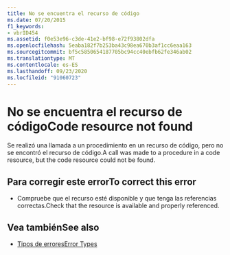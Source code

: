 ```yaml
---
title: No se encuentra el recurso de código
ms.date: 07/20/2015
f1_keywords:
- vbrID454
ms.assetid: f0e53e96-c3de-41e2-bf98-e72f93802dfa
ms.openlocfilehash: 5eaba182f7b253ba43c98ea670b3af1cc6eaa163
ms.sourcegitcommit: bf5c5850654187705bc94cc40ebfb62fe346ab02
ms.translationtype: MT
ms.contentlocale: es-ES
ms.lasthandoff: 09/23/2020
ms.locfileid: "91060723"
---
```

# <a name="code-resource-not-found"></a><span data-ttu-id="811ce-102">No se encuentra el recurso de código</span><span class="sxs-lookup"><span data-stu-id="811ce-102">Code resource not found</span></span>

<span data-ttu-id="811ce-103">Se realizó una llamada a un procedimiento en un recurso de código, pero no se encontró el recurso de código.</span><span class="sxs-lookup"><span data-stu-id="811ce-103">A call was made to a procedure in a code resource, but the code resource could not be found.</span></span>  
  
## <a name="to-correct-this-error"></a><span data-ttu-id="811ce-104">Para corregir este error</span><span class="sxs-lookup"><span data-stu-id="811ce-104">To correct this error</span></span>  
  
- <span data-ttu-id="811ce-105">Compruebe que el recurso esté disponible y que tenga las referencias correctas.</span><span class="sxs-lookup"><span data-stu-id="811ce-105">Check that the resource is available and properly referenced.</span></span>  
  
## <a name="see-also"></a><span data-ttu-id="811ce-106">Vea también</span><span class="sxs-lookup"><span data-stu-id="811ce-106">See also</span></span>

- [<span data-ttu-id="811ce-107">Tipos de errores</span><span class="sxs-lookup"><span data-stu-id="811ce-107">Error Types</span></span>](../programming-guide/language-features/error-types.md)
